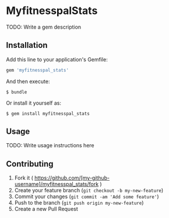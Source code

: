 # MyfitnesspalStats

TODO: Write a gem description

## Installation

Add this line to your application's Gemfile:

```ruby
gem 'myfitnesspal_stats'
```

And then execute:

    $ bundle

Or install it yourself as:

    $ gem install myfitnesspal_stats

## Usage

TODO: Write usage instructions here

## Contributing

1. Fork it ( https://github.com/[my-github-username]/myfitnesspal_stats/fork )
2. Create your feature branch (`git checkout -b my-new-feature`)
3. Commit your changes (`git commit -am 'Add some feature'`)
4. Push to the branch (`git push origin my-new-feature`)
5. Create a new Pull Request
